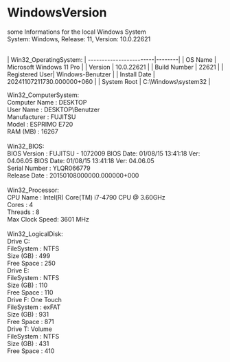# WindowsVersion
some Informations for the local Windows System
<br>
System: Windows, Release: 11, Version: 10.0.22621<br>
<br>

| Win32_OperatingSystem: |
------------------------|--------|
|  OS Name        | Microsoft Windows 11 Pro |
|  Version        | 10.0.22621 |
|  Build Number   | 22621 |
|  Registered User| Windows-Benutzer |
|  Install Date   | 20241107211730.000000+060 |
|  System Root    | C:\Windows\system32 |

Win32_ComputerSystem:<br>
  Computer Name  : DESKTOP<br>
  User Name      : DESKTOP\Benutzer<br>
  Manufacturer   : FUJITSU<br>
  Model          : ESPRIMO E720<br>
  RAM (MB)       : 16267<br>
<br>
Win32_BIOS:<br>
  BIOS Version   : FUJITSU - 1072009 BIOS Date: 01/08/15 13:41:18 Ver: 04.06.05 BIOS Date: 01/08/15 13:41:18 Ver: 04.06.05<br>
  Serial Number  : YLQR066779<br>
  Release Date   : 20150108000000.000000+000<br>
<br>
Win32_Processor:<br>
  CPU Name       : Intel(R) Core(TM) i7-4790 CPU @ 3.60GHz<br>
  Cores          : 4<br>
  Threads        : 8<br>
  Max Clock Speed: 3601 MHz<br>
<br>
Win32_LogicalDisk:<br>
  Drive C:<br>
    FileSystem   : NTFS<br>
    Size (GB)    : 499<br>
    Free Space   : 250<br>
  Drive E:<br>
    FileSystem   : NTFS<br>
    Size (GB)    : 110<br>
    Free Space   : 110<br>
  Drive F: One Touch<br>
    FileSystem   : exFAT<br>
    Size (GB)    : 931<br>
    Free Space   : 871<br>
  Drive T: Volume<br>
    FileSystem   : NTFS<br>
    Size (GB)    : 431<br>
    Free Space   : 410<br>
